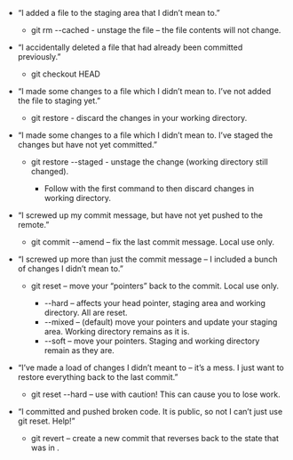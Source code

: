 * “I added a file to the staging area that I didn’t mean to.”
  * git rm --cached <filename> - unstage the file – the file contents will not change.

* “I accidentally deleted a file that had already been committed previously.”
  * git checkout HEAD <filename>

* “I made some changes to a file which I didn’t mean to. I’ve not added the file to staging yet.”
  * git restore <filename> - discard the changes in your working directory.

* “I made some changes to a file which I didn’t mean to. I’ve staged the changes but have not yet committed.”
  * git restore --staged <filename> - unstage the change (working directory still changed).
    * Follow with the first command to then discard changes in working directory.

* “I screwed up my commit message, but have not yet pushed to the remote.”
  * git commit --amend – fix the last commit message. Local use only.

* “I screwed up more than just the commit message – I included a bunch of changes I didn’t mean to.”
  * git reset <sha> – move your “pointers” back to the <sha> commit. Local use only.
    * --hard – affects your head pointer, staging area and working directory. All are reset.
    * --mixed – (default) move your pointers and update your staging area. Working directory remains as it is.
    * --soft – move your pointers. Staging and working directory remain as they are.

* “I’ve made a load of changes I didn’t meant to – it’s a mess. I just want to restore everything back to the last commit.”
  * git reset --hard – use with caution! This can cause you to lose work.

* “I committed and pushed broken code. It is public, so not I can’t just use git reset. Help!”
  * git revert <sha> – create a new commit that reverses back to the state that was in <sha>.
